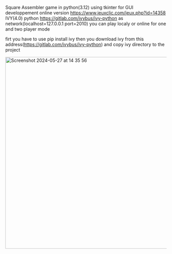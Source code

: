 Square Assembler game in python(3.12) using tkinter for GUI developpement
online version https://www.jeuxclic.com/jeux.php?id=14358
IVY(4.0) python https://gitlab.com/ivybus/ivy-python as network(localhost=127.0.0.1 port=2010)
you can play localy or online for one and two player mode

firt you have to use pip install ivy then you download ivy from this address(https://gitlab.com/ivybus/ivy-python) and copy ivy directory to the project 

 
<img width="600" alt="Screenshot 2024-05-27 at 14 35 56" src="https://github.com/rezgaraam/Square_Assembler/assets/64585287/c22b551d-03dd-4a8f-b94f-6e3fe43fa3e0">
